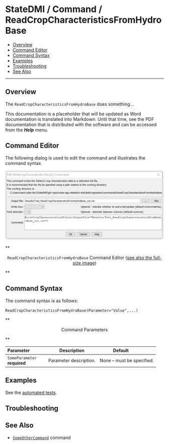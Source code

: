 # StateDMI / Command / ReadCropCharacteristicsFromHydroBase #

* [Overview](#overview)
* [Command Editor](#command-editor)
* [Command Syntax](#command-syntax)
* [Examples](#examples)
* [Troubleshooting](#troubleshooting)
* [See Also](#see-also)

-------------------------

## Overview ##

The `ReadCropCharacteristicsFromHydroBase` does something...

This documentation is a placeholder that will be updated as Word documentation is translated into Markdown.
Until that time, see the PDF documentation that is distributed with the software and can be accessed
from the ***Help*** menu.

## Command Editor ##

The following dialog is used to edit the command and illustrates the command syntax.

![ReadCropCharacteristicsFromHydroBase](ReadCropCharacteristicsFromHydroBase.png)

**<p style="text-align: center;">
`ReadCropCharacteristicsFromHydroBase` Command Editor (<a href="../ReadCropCharacteristicsFromHydroBase.png">see also the full-size image</a>)
</p>**

## Command Syntax ##

The command syntax is as follows:

```text
ReadCropCharacteristicsFromHydroBase(Parameter="Value",...)
```
**<p style="text-align: center;">
Command Parameters
</p>**

| **Parameter**&nbsp;&nbsp;&nbsp;&nbsp;&nbsp;&nbsp;&nbsp;&nbsp;&nbsp;&nbsp;&nbsp;&nbsp; | **Description** | **Default**&nbsp;&nbsp;&nbsp;&nbsp;&nbsp;&nbsp;&nbsp;&nbsp;&nbsp;&nbsp; |
| --------------|-----------------|----------------- |
|`SomeParameter`<br>**required**|Parameter description.|None – must be specified.|

## Examples ##

See the [automated tests](https://github.com/OpenWaterFoundation/cdss-app-statedmi-main/tree/master/test/regression/commands/ReadCropCharacteristicsFromHydroBase).

## Troubleshooting ##

## See Also ##

* [`SomeOtherCommand`](../SomeOtherCommand/SomeOtherCommand) command
